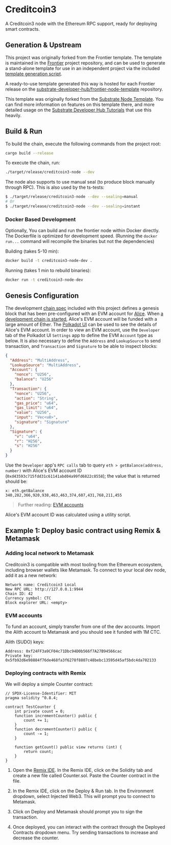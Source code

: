 # Creditcoin3

A Creditcoin3 node with the Ethereum RPC support, ready for deploying smart contracts.

## Generation & Upstream

This project was originally forked from the Frontier template. The template is maintained in the
[Frontier](https://github.com/paritytech/frontier/tree/master/template) project repository, and can
be used to generate a stand-alone template for use in an independent project via the included
[template generation script](https://github.com/paritytech/frontier/blob/master/docs/node-template-release.md).

A ready-to-use template generated this way is hosted for each Frontier release on the
[substrate-developer-hub/frontier-node-template](https://github.com/substrate-developer-hub/frontier-node-template)
repository.

This template was originally forked from the
[Substrate Node Template](https://github.com/substrate-developer-hub/substrate-node-template). You
can find more information on features on this template there, and more detailed usage on the
[Substrate Developer Hub Tutorials](https://docs.substrate.io/tutorials/v3/) that use this heavily.

## Build & Run

To build the chain, execute the following commands from the project root:

```bash
cargo build --release
```

To execute the chain, run:

```bash
./target/release/creditcoin3-node --dev
```

The node also supports to use manual seal (to produce block manually through RPC).
This is also used by the ts-tests:

```bash
$ ./target/release/creditcoin3-node --dev --sealing=manual
# Or
$ ./target/release/creditcoin3-node --dev --sealing=instant
```

### Docker Based Development

Optionally, You can build and run the frontier node within Docker directly.
The Dockerfile is optimized for development speed.
(Running the `docker run...` command will recompile the binaries but not the dependencies)

Building (takes 5-10 min):

```bash
docker build -t creditcoin3-node-dev .
```

Running (takes 1 min to rebuild binaries):

```bash
docker run -t creditcoin3-node-dev
```

## Genesis Configuration

The development [chain spec](node/src/chain_spec.rs) included with this project defines a genesis
block that has been pre-configured with an EVM account for
[Alice](https://docs.substrate.io/v3/tools/subkey#well-known-keys). When
[a development chain is started](https://github.com/substrate-developer-hub/substrate-node-template#run),
Alice's EVM account will be funded with a large amount of Ether. The
[Polkadot UI](https://polkadot.js.org/apps/#?rpc=ws://127.0.0.1:9944) can be used to see the details
of Alice's EVM account. In order to view an EVM account, use the `Developer` tab of the Polkadot UI
`Settings` app to define the EVM `Account` type as below. It is also necessary to define the
`Address` and `LookupSource` to send transaction, and `Transaction` and `Signature` to be able to
inspect blocks:

```json
{
  "Address": "MultiAddress",
  "LookupSource": "MultiAddress",
  "Account": {
    "nonce": "U256",
    "balance": "U256"
  },
  "Transaction": {
    "nonce": "U256",
    "action": "String",
    "gas_price": "u64",
    "gas_limit": "u64",
    "value": "U256",
    "input": "Vec<u8>",
    "signature": "Signature"
  },
  "Signature": {
    "v": "u64",
    "r": "H256",
    "s": "H256"
  }
}
```

Use the `Developer` app's `RPC calls` tab to query `eth > getBalance(address, number)` with Alice's
EVM account ID (`0xd43593c715fdd31c61141abd04a99fd6822c8558`); the value that is returned should be:

```text
x: eth.getBalance
340,282,366,920,938,463,463,374,607,431,768,211,455
```

> Further reading:
> [EVM accounts](https://github.com/danforbes/danforbes/blob/master/writings/eth-dev.md#Accounts)

Alice's EVM account ID was calculated using a utility script.

## Example 1: Deploy basic contract using Remix & Metamask

### Adding local network to Metamask

Creditcoin3 is compatible with most tooling from the Ethereum ecosystem, including browser wallets like Metamask. To connect to your local dev node, add it as a new network:

```text
Network name: Creditcoin3 Local
New RPC URL: http://127.0.0.1:9944
Chain ID: 42
Currency symbol: CTC
Block explorer URL: <empty>
```

### EVM accounts

To fund an account, simply transfer from one of the dev accounts. Import the Alith account to Metamask and you should see it funded with 1M CTC.

Alith (SUDO) keys:

```text
Address: 0xf24FF3a9CF04c71Dbc94D0b566f7A27B94566cac
Private key: 0x5fb92d6e98884f76de468fa3f6278f8807c48bebc13595d45af5bdc4da702133
```

### Deploying contracts with Remix

We will deploy a simple Counter contract:

```solidity
// SPDX-License-Identifier: MIT
pragma solidity ^0.8.4;

contract TestCounter {
    int private count = 0;
    function incrementCounter() public {
        count += 1;
    }
    function decrementCounter() public {
        count -= 1;
    }

    function getCount() public view returns (int) {
        return count;
    }
}
```

1. Open the [Remix IDE](https://remix.ethereum.org/). In the Remix IDE, click on the Solidity tab and create a new file called Counter.sol. Paste the Counter contract in the file.

2. In the Remix IDE, click on the Deploy & Run tab. In the Environment dropdown, select Injected Web3. This will prompt you to connect to Metamask.

3. Click on Deploy and Metamask should prompt you to sign the transaction.

4. Once deployed, you can interact with the contract through the Deployed Contracts dropdown menu. Try sending transactions to increase and decrease the counter.
